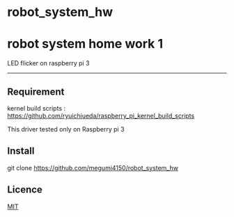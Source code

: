# robot_system_hw
robot system home work 1
====

LED flicker on raspberry pi 3

---------------------------------

## Requirement
kernel build scripts : https://github.com/ryuichiueda/raspberry_pi_kernel_build_scripts 

This driver tested only on Raspberry pi 3

## Install
git clone https://github.com/megumi4150/robot_system_hw


## Licence
[MIT](https://github.com/megumi4150/robot_system_hw/blob/master/LICENSE)

